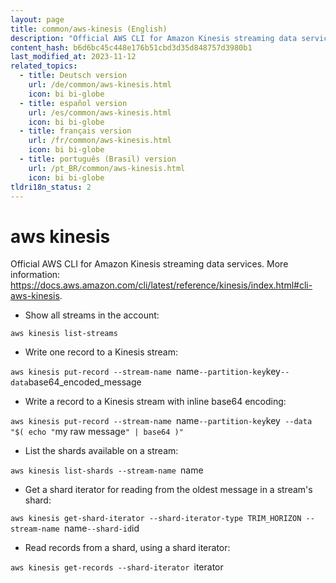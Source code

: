 ```yaml
---
layout: page
title: common/aws-kinesis (English)
description: "Official AWS CLI for Amazon Kinesis streaming data services."
content_hash: b6d6bc45c448e176b51cbd3d35d848757d3980b1
last_modified_at: 2023-11-12
related_topics:
  - title: Deutsch version
    url: /de/common/aws-kinesis.html
    icon: bi bi-globe
  - title: español version
    url: /es/common/aws-kinesis.html
    icon: bi bi-globe
  - title: français version
    url: /fr/common/aws-kinesis.html
    icon: bi bi-globe
  - title: português (Brasil) version
    url: /pt_BR/common/aws-kinesis.html
    icon: bi bi-globe
tldri18n_status: 2
---
```

# aws kinesis

Official AWS CLI for Amazon Kinesis streaming data services.
More information: <https://docs.aws.amazon.com/cli/latest/reference/kinesis/index.html#cli-aws-kinesis>.

- Show all streams in the account:

`aws kinesis list-streams`

- Write one record to a Kinesis stream:

`aws kinesis put-record --stream-name `<span class="tldr-var badge badge-pill bg-dark-lm bg-white-dm text-white-lm text-dark-dm font-weight-bold">name</span>` --partition-key `<span class="tldr-var badge badge-pill bg-dark-lm bg-white-dm text-white-lm text-dark-dm font-weight-bold">key</span>` --data `<span class="tldr-var badge badge-pill bg-dark-lm bg-white-dm text-white-lm text-dark-dm font-weight-bold">base64_encoded_message</span>

- Write a record to a Kinesis stream with inline base64 encoding:

`aws kinesis put-record --stream-name `<span class="tldr-var badge badge-pill bg-dark-lm bg-white-dm text-white-lm text-dark-dm font-weight-bold">name</span>` --partition-key `<span class="tldr-var badge badge-pill bg-dark-lm bg-white-dm text-white-lm text-dark-dm font-weight-bold">key</span>` --data "$( echo "`<span class="tldr-var badge badge-pill bg-dark-lm bg-white-dm text-white-lm text-dark-dm font-weight-bold">my raw message</span>`" | base64 )"`

- List the shards available on a stream:

`aws kinesis list-shards --stream-name `<span class="tldr-var badge badge-pill bg-dark-lm bg-white-dm text-white-lm text-dark-dm font-weight-bold">name</span>

- Get a shard iterator for reading from the oldest message in a stream's shard:

`aws kinesis get-shard-iterator --shard-iterator-type TRIM_HORIZON --stream-name `<span class="tldr-var badge badge-pill bg-dark-lm bg-white-dm text-white-lm text-dark-dm font-weight-bold">name</span>` --shard-id `<span class="tldr-var badge badge-pill bg-dark-lm bg-white-dm text-white-lm text-dark-dm font-weight-bold">id</span>

- Read records from a shard, using a shard iterator:

`aws kinesis get-records --shard-iterator `<span class="tldr-var badge badge-pill bg-dark-lm bg-white-dm text-white-lm text-dark-dm font-weight-bold">iterator</span>
